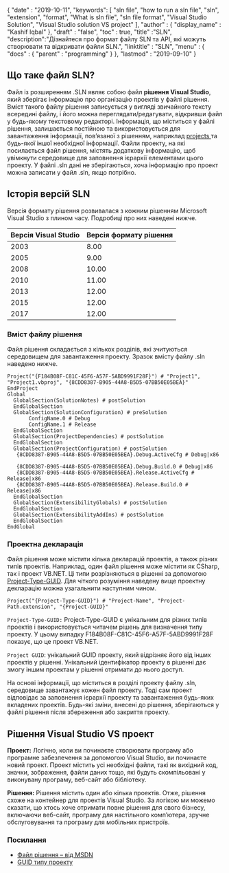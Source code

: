{
  "date" : "2019-10-11",
   "keywords": [ "sln file", "how to run a sln file", "sln", "extension", "format", "What is sln file", "sln file format", "Visual Studio Solution", "Visual Studio solution VS project" ],
  "author" : {
    "display_name" : "Kashif Iqbal"
},
  "draft" : "false",
  "toc" : true,
  "title" :"SLN",
  "description":"Дізнайтеся про формат файлу SLN та API, які можуть створювати та відкривати файли SLN.",
  "linktitle" : "SLN",
  "menu" : {
    "docs" : {
      "parent" : "programming"
}
},
  "lastmod" : "2019-09-10"
}

## Що таке файл SLN?
Файл із розширенням .SLN являє собою файл **рішення Visual Studio**, який зберігає інформацію про організацію проектів у файлі рішення. Вміст такого файлу рішення записується у вигляді звичайного тексту всередині файлу, і його можна переглядати/редагувати, відкривши файл у будь-якому текстовому редакторі. Інформація, що міститься у файлі рішення, залишається постійною та використовується для завантаження інформації, пов’язаної з рішенням, наприклад [projects ](/uk/programming/csproj/) та будь-якої іншої необхідної інформації. Файли проекту, на які посилається файл рішення, містять додаткову інформацію, щоб увімкнути середовище для заповнення ієрархії елементами цього проекту. У файлі .sln дані не зберігаються, хоча інформацію про проект можна записати у файл .sln, якщо потрібно.

## **Історія версій SLN** ##

Версія формату рішення розвивалася з кожним рішенням Microsoft Visual Studio з плином часу. Подробиці про них наведені нижче.


|Версія Visual Studio|Версія формату рішення
---|---|
|2003|8.00
|2005|9.00
|2008|10.00
|2010|11.00
|2013|12.00
|2015|12.00
|2017|12.00

### **Вміст файлу рішення** ###

Файл рішення складається з кількох розділів, які зчитуються середовищем для завантаження проекту. Зразок вмісту файлу .sln наведено нижче.

```
Project("{F184B08F-C81C-45F6-A57F-5ABD9991F28F}") # "Project1", "Project1.vbproj", "{8CDD8387-B905-44A8-B5D5-07BB50E05BEA}"  
EndProject  
Global  
  GlobalSection(SolutionNotes) # postSolution  
  EndGlobalSection  
  GlobalSection(SolutionConfiguration) # preSolution  
       ConfigName.0 # Debug  
       ConfigName.1 # Release  
  EndGlobalSection  
  GlobalSection(ProjectDependencies) # postSolution  
  EndGlobalSection  
  GlobalSection(ProjectConfiguration) # postSolution  
   {8CDD8387-B905-44A8-B5D5-07BB50E05BEA}.Debug.ActiveCfg # Debug|x86  
   {8CDD8387-B905-44A8-B5D5-07BB50E05BEA}.Debug.Build.0 # Debug|x86  
   {8CDD8387-B905-44A8-B5D5-07BB50E05BEA}.Release.ActiveCfg # Release|x86  
   {8CDD8387-B905-44A8-B5D5-07BB50E05BEA}.Release.Build.0 # Release|x86  
  EndGlobalSection  
  GlobalSection(ExtensibilityGlobals) # postSolution  
  EndGlobalSection  
  GlobalSection(ExtensibilityAddIns) # postSolution  
  EndGlobalSection  
EndGlobal
```

### **Проектна декларація** ###

Файл рішення може містити кілька декларацій проектів, а також різних типів проектів. Наприклад, один файл рішення може містити як CSharp, так і проект VB.NET. Ці типи розрізняються в рішенні за допомогою [Project-Type-GUID](https://www.codeproject.com/Reference/720512/List-of-Visual-Studio-Project-Type-GUIDs). Для чіткого розуміння наведену вище проектну декларацію можна узагальнити наступним чином.

```
Project("{Project-Type-GUID}") # "Project-Name", "Project-Path.extension", "{Project-GUID}"
```

`Project-Type-GUID:` Project-Type-GUID є унікальним для різних типів проектів і використовується читачем рішень для визначення типу проекту. У цьому випадку F184B08F-C81C-45F6-A57F-5ABD9991F28F показує, що це проект VB.NET.

`Project GUID`: унікальний GUID проекту, який відрізняє його від інших проектів у рішенні. Унікальний ідентифікатор проекту в рішенні дає змогу іншим проектам у рішенні отримати до нього доступ.

На основі інформації, що міститься в розділі проекту файлу .sln, середовище завантажує кожен файл проекту. Тоді сам проект відповідає за заповнення ієрархії проекту та завантаження будь-яких вкладених проектів. Будь-які зміни, внесені до рішення, зберігаються у файлі рішення після збереження або закриття проекту.

## Рішення Visual Studio VS проект

**Проект:** Логічно, коли ви починаєте створювати програму або програмне забезпечення за допомогою Visual Studio, ви починаєте новий проект. Проект містить усі необхідні файли, такі як вихідний код, значки, зображення, файли даних тощо, які будуть скомпільовані у виконувану програму, веб-сайт або бібліотеку.

**Рішення:** Рішення містить один або кілька проектів. Отже, рішення схоже на контейнер для проектів Visual Studio. За логікою ми можемо сказати, що хтось хоче отримати повне рішення для свого бізнесу, включаючи веб-сайт, програму для настільного комп’ютера, зручне обслуговування та програму для мобільних пристроїв.

### **Посилання** ###

* [Файл рішення – від MSDN](https://learn.microsoft.com/en-us/visualstudio/extensibility/internals/solution-dot-sln-file?view#vs-2017)
* [GUID типу проекту](https://www.codeproject.com/Reference/720512/List-of-Visual-Studio-Project-Type-GUIDs)

